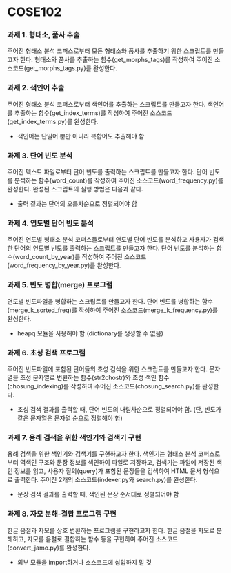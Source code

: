 # COSE102

### 과제 1. 형태소, 품사 추출
주어진 형태소 분석 코퍼스로부터 모든 형태소와 품사를 추출하기 위한 스크립트를 만들고자 한다.
형태소와 품사를 추출하는 함수(get_morphs_tags)를 작성하여 주어진 소스코드(get_morphs_tags.py)를 완성한다.

### 과제 2. 색인어 추출
주어진 형태소 분석 코퍼스로부터 색인어를 추출하는 스크립트를 만들고자 한다.
색인어를 추출하는 함수(get_index_terms)를 작성하여 주어진 소스코드(get_index_terms.py)를 완성한다.
* 색인어는 단일어 뿐만 아니라 복합어도 추출해야 함

### 과제 3. 단어 빈도 분석
주어진 텍스트 파일로부터 단어 빈도를 출력하는 스크립트를 만들고자 한다.
단어 빈도를 분석하는 함수(word_count)를 작성하여 주어진 소스코드(word_frequency.py)를 완성한다.
완성된 스크립트의 실행 방법은 다음과 같다.
* 출력 결과는 단어의 오름차순으로 정렬되어야 함

### 과제 4. 연도별 단어 빈도 분석
주어진 연도별 형태소 분석 코퍼스들로부터 연도별 단어 빈도를 분석하고 사용자가 검색한 단어의 연도별 빈도를 출력하는 스크립트를 만들고자 한다.
단어 빈도를 분석하는 함수(word_count_by_year)를 작성하여 주어진 소스코드(word_frequency_by_year.py)를 완성한다.

### 과제 5. 빈도 병합(merge) 프로그램
연도별 빈도파일을 병합하는 스크립트를 만들고자 한다.
단어 빈도를 병합하는 함수(merge_k_sorted_freq)를 작성하여 주어진 소스코드(merge_k_frequency.py)를 완성한다.
* heapq 모듈을 사용해야 함 (dictionary를 생성할 수 없음)

### 과제 6. 초성 검색 프로그램
주어진 빈도파일에 포함된 단어들의 초성 검색을 위한 스크립트를 만들고자 한다.
문자열을 초성 문자열로 변환하는 함수(str2chostr)와 초성 색인 함수(chosung_indexing)를 작성하여 주어진 소스코드(chosung_search.py)를 완성한다.
* 초성 검색 결과를 출력할 때, 단어 빈도의 내림차순으로 정렬되어야 함. (단, 빈도가 같은 문자열은 문자열 순으로 정렬해야 함)

### 과제 7. 용례 검색을 위한 색인기와 검색기 구현
용례 검색을 위한 색인기와 검색기를 구현하고자 한다.
색인기는 형태소 분석 코퍼스로부터 역색인 구조와 문장 정보를 색인하여 파일로 저장하고,
검색기는 파일에 저장된 색인 정보를 읽고, 사용자 질의(query)가 포함된 문장들을 검색하여 HTML 문서 형식으로 출력한다.
주어진 2개의 소스코드(indexer.py와 search.py)를 완성한다.
* 문장 검색 결과를 출력할 때, 색인된 문장 순서대로 정렬되어야 함

### 과제 8. 자모 분해-결합 프로그램 구현
한글 음절과 자모를 상호 변환하는 프로그램을 구현하고자 한다.
한글 음절을 자모로 분해하고, 자모를 음절로 결합하는 함수 등을 구현하여 주어진 소스코드(convert_jamo.py)를 완성한다.
* 외부 모듈을 import하거나 소스코드에 삽입하지 말 것
